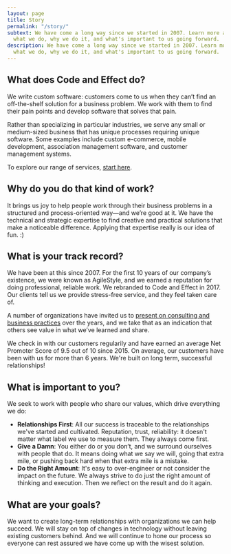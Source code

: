 ```yaml
---
layout: page
title: Story
permalink: "/story/"
subtext: We have come a long way since we started in 2007. Learn more about
  what we do, why we do it, and what's important to us going forward.
description: We have come a long way since we started in 2007. Learn more about
  what we do, why we do it, and what's important to us going forward.
---
```

## What does Code and Effect do?

We write custom software: customers come to us when they can’t find an off-the-shelf solution for a business problem. We work with them to find their pain points and develop software that solves that pain.

Rather than specializing in particular industries, we serve any small or medium-sized business that has unique processes requiring unique software. Some examples include custom e-commerce, mobile development, association management software, and customer management systems.

To explore our range of services, [start here](https://www.codeandeffect.com/consulting/).

## Why do you do that kind of work?

It brings us joy to help people work through their business problems in a structured and process-oriented way—and we’re good at it. We have the technical and strategic expertise to find creative and practical solutions that make a noticeable difference. Applying that expertise really is our idea of fun. :)

## What is your track record?

We have been at this since 2007. For the first 10 years of our company’s existence, we were known as AgileStyle, and we earned a reputation for doing professional, reliable work. We rebranded to Code and Effect in 2017. Our clients tell us we provide stress-free service, and they feel taken care of.

A number of organizations have invited us to [present on consulting and business practices](https://www.codeandeffect.com/speaking/) over the years, and we take that as an indication that others see value in what we’ve learned and share.

We check in with our customers regularily and have earned an average Net Promoter Score of 9.5 out of 10 since 2015. On average, our customers have been with us for more than 6 years. We're built on long term, successful relationships!

## What is important to you?

We seek to work with people who share our values, which drive everything we do:

- **Relationships First**: All our success is traceable to the relationships we've started and cultivated. Reputation, trust, reliability: it doesn't matter what label we use to measure them. They always come first.
- **Give a Damn**: You either do or you don’t, and we surround ourselves with people that do. It means doing what we say we will, going that extra mile, or pushing back hard when that extra mile is a mistake.
- **Do the Right Amount**: It's easy to over-engineer or not consider the impact on the future. We always strive to do just the right amount of thinking and execution. Then we reflect on the result and do it again.

## What are your goals?

We want to create long-term relationships with organizations we can help succeed. We will stay on top of changes in technology without leaving existing customers behind. And we will continue to hone our process so everyone can rest assured we have come up with the wisest solution.
